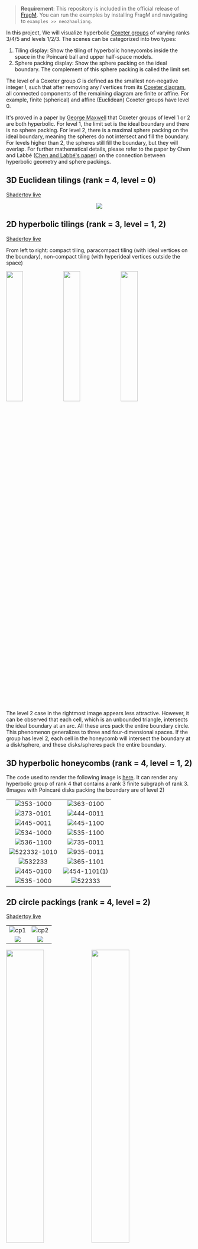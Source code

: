 > **Requirement**: This repository is included in the official release of [FragM](https://github.com/3Dickulus/FragM). You can run the examples by installing FragM and navigating to `examples >> neozhaoliang`.

In this project, We will visualize hyperbolic [Coxeter groups](https://en.wikipedia.org/wiki/Coxeter_group) of varying ranks 3/4/5 and levels 1/2/3. The scenes can be categorized into two types:

1. Tiling display: Show the tiling of hyperbolic honeycombs inside the space in the Poincaré ball and upper half-space models.
2. Sphere packing display: Show the sphere packing on the ideal boundary. The complement of this sphere packing is called the limit set.

The level of a Coxeter group $G$ is defined as the smallest non-negative integer $l$, such that after removing any $l$ vertices from its [Coxeter diagram](https://en.wikipedia.org/wiki/Coxeter%E2%80%93Dynkin_diagram), all connected components of the remaining diagram are finite or affine. For example, finite (spherical) and affine (Euclidean) Coxeter groups have level 0.

It's proved in a paper by [George Maxwell](https://www.sciencedirect.com/science/article/pii/0021869382903180) that Coxeter groups of level 1 or 2 are both hyperbolic. For level 1, the limit set is the ideal boundary and there is no sphere packing. For level 2, there is a maximal sphere packing on the ideal boundary, meaning the spheres do not intersect and fill the boundary. For levels higher than 2, the spheres still fill the boundary, but they will overlap. For further mathematical details, please refer to the paper by Chen and Labbé ([Chen and Labbé's paper](https://arxiv.org/abs/1310.8608)) on the connection between hyperbolic geometry and sphere packings.

## 3D Euclidean tilings (rank = 4, level = 0)

[Shadertoy live](https://www.shadertoy.com/view/3tccWf)

<div align="center">
<img src="https://user-images.githubusercontent.com/23307174/218312165-5377d195-4acd-4c5b-bfee-bcb15b92bc7b.png"></img>
</div>

## 2D hyperbolic tilings (rank = 3, level = 1, 2)

[Shadertoy live](https://www.shadertoy.com/view/7dcXDB)

From left to right: compact tiling, paracompact tiling (with ideal vertices on the boundary), non-compact tiling (with hyperideal vertices outside the space)

<img src="https://user-images.githubusercontent.com/23307174/137573698-507e1abc-bb23-4a9c-b5ac-0a4bb12e6527.png" width="30%"></img> <img src="https://user-images.githubusercontent.com/23307174/137573695-eb58bf45-dbac-499e-a04e-c74a967f0a42.png" width="30%"></img> <img src="https://user-images.githubusercontent.com/23307174/137573687-7cdfa82c-6129-4599-bc61-ec98f0c838d2.png" width="30%"></img>

The level 2 case in the rightmost image appears less attractive. However, it can be observed that each cell, which is an unbounded triangle, intersects the ideal boundary at an arc. All these arcs pack the entire boundary circle. This phenomenon generalizes to three and four-dimensional spaces. If the group has level 2, each cell in the honeycomb will intersect the boundary at a disk/sphere, and these disks/spheres pack the entire boundary.

## 3D hyperbolic honeycombs (rank = 4, level = 1, 2)


The code used to render the following image is [here](https://github.com/neozhaoliang/Hyperbolic-Honeycombs/blob/main/src/Hyperoblic-Honeycombs-Kn2cr11.frag). It can render any hyperbolic group of rank 4 that contains a rank 3 finite subgraph of rank 3. (Images with Poincaré disks packing the boundary are of level 2)

|     |     |
|:---:|:---:|
| ![353-1000](https://github.com/neozhaoliang/Hyperbolic-Honeycombs/assets/23307174/3bd6f8ae-db6a-41a6-ab8e-5c8d8820c475)|![363-0100](https://github.com/neozhaoliang/Hyperbolic-Honeycombs/assets/23307174/bb08fcca-eab3-4df0-a685-6c4be9738c63)|
|![373-0101](https://github.com/neozhaoliang/Hyperbolic-Honeycombs/assets/23307174/3f893a0e-7f3c-4ff2-8442-c243681c837a)|![444-0011](https://github.com/neozhaoliang/Hyperbolic-Honeycombs/assets/23307174/b7458b11-11ee-4399-80b3-76c3f41d3915)|
|![445-0011](https://github.com/neozhaoliang/Hyperbolic-Honeycombs/assets/23307174/264196a0-5e77-4340-b2c0-384f7764c3a6)|![445-1100](https://github.com/neozhaoliang/Hyperbolic-Honeycombs/assets/23307174/dfdeab76-3859-44af-ab8c-618662730ff2)|
|![534-1000](https://github.com/neozhaoliang/Hyperbolic-Honeycombs/assets/23307174/442411c1-f880-4b4c-b9ed-d075b8334e15)|![535-1100](https://github.com/neozhaoliang/Hyperbolic-Honeycombs/assets/23307174/c47b5d88-6982-4a11-9508-0b199491f387)|
|![536-1100](https://github.com/neozhaoliang/Hyperbolic-Honeycombs/assets/23307174/63bf509d-79a0-453d-b5c7-04ae9c20d894)|![735-0011](https://github.com/neozhaoliang/Hyperbolic-Honeycombs/assets/23307174/90f1ee50-02c4-4a01-a91d-af39e4e731b5)|
|![522332-1010](https://github.com/neozhaoliang/Hyperbolic-Honeycombs/assets/23307174/9b57bca7-8dec-47db-b578-f500eb743a20)|![935-0011](https://github.com/neozhaoliang/Hyperbolic-Honeycombs/assets/23307174/3cc05c9a-1685-446c-bd0f-042b058590d7)|
|![532233](https://github.com/neozhaoliang/Hyperbolic-Honeycombs/assets/23307174/6ccfdf8b-b5d3-4794-92c5-6e75ae6c5464)|![365-1101](https://github.com/neozhaoliang/Hyperbolic-Honeycombs/assets/23307174/533b37a3-18ad-44b7-94ec-c7b4b4a45538)|
|![445-0100](https://github.com/neozhaoliang/Hyperbolic-Honeycombs/assets/23307174/2527448a-db7e-439f-8adf-0009e12f3e0e)|![454-1101(1)](https://github.com/neozhaoliang/Hyperbolic-Honeycombs/assets/23307174/a70de753-88a4-4b4b-8239-ef5b9f8ccf3b)|
![535-1000](https://github.com/neozhaoliang/Hyperbolic-Honeycombs/assets/23307174/ebeed494-72a4-4936-9aff-560172853136)|![522333](https://github.com/neozhaoliang/Hyperbolic-Honeycombs/assets/23307174/99742433-98e3-4e67-a50f-c0c63f750455)|



## 2D circle packings (rank = 4, level = 2)

[Shadertoy live](https://www.shadertoy.com/view/WdGBz3)

|    |    |
|:---:|:---:|
|![cp1](https://github.com/neozhaoliang/Hyperbolic-Honeycombs/assets/23307174/714b9bf8-7653-479e-b9a7-1a93b8a10554)|![cp2](https://github.com/neozhaoliang/Hyperbolic-Honeycombs/assets/23307174/564f0ce1-9ce8-47cd-8b6a-63696221170c) |
|<img src="https://user-images.githubusercontent.com/23307174/218310651-b8b2de42-e72f-4695-a398-30a1ff00ecdc.png"></img> | <img src="https://user-images.githubusercontent.com/23307174/218310665-9ac60e78-9981-48e8-9097-08c421d92a67.png"></img> |

<img src="https://user-images.githubusercontent.com/23307174/218777067-774d763c-7377-421b-8941-0f6c34d6ff3c.png" width="45%"></img> <img src="https://user-images.githubusercontent.com/23307174/218777081-05e686bb-9f25-40dc-9b4d-755e93fdc0c0.png" width="45%"></img>
<img src="https://user-images.githubusercontent.com/23307174/218783208-a0376e5f-7f2c-48d3-9242-c01b0fc85693.png" width="45%"></img> <img src="https://user-images.githubusercontent.com/23307174/218783238-b8746c11-5939-43cc-8f7c-0688aa098da6.png" width="45%"></img>

## 2D circles packings (rank = 4, level > 2)

In this case, there will be overlapping circles:

<div align="center">
<img src="https://user-images.githubusercontent.com/23307174/219011578-75b156ad-cd2f-45b6-9231-91110a629595.png" width="70%"></img>
</div>


### Circle packings from platonic solids

In order (left to right, top to bottom): tetrahedron, cube, octahedron, dodecahedron, icosahedron.

[Shadertoy Live](https://www.shadertoy.com/view/7dcXWs)

<img src="https://user-images.githubusercontent.com/8331208/137447759-f7c71794-1a45-4c07-b96e-0a46f176c0f3.png" width="45%"></img> <img src="https://user-images.githubusercontent.com/8331208/137447819-a03b7915-4bac-409a-abe6-c8fa349f9ecf.png" width="45%"></img> <img src="https://user-images.githubusercontent.com/8331208/137447894-3c032241-52ec-4e57-a331-885c7bac551f.png" width="45%"></img> <img src="https://user-images.githubusercontent.com/8331208/137447957-71a1b37a-8bae-4b95-9f85-6235ae58f514.png" width="45%"></img> <img src="https://user-images.githubusercontent.com/8331208/137447648-a3f7b426-d534-4abf-b5f9-061233d468cb.png" width="45%"></img>

### Non-reflective circle packings

These packings follow from [a preprint of Kapovich and Kontorovich](https://arxiv.org/abs/2104.13838).  Level not defined.

Extended Bianchi groups. Left: [Bi23](https://www.shadertoy.com/view/NddSWn). Right: [Bi31](https://www.shadertoy.com/view/Nd3XzN).

<img src="https://user-images.githubusercontent.com/8331208/137448747-7ddecdb0-351d-4941-8d22-fc6f9246dd8b.png" width="45%"></img> <img src="https://user-images.githubusercontent.com/8331208/137448807-379af158-2898-4c78-9d5e-fa03b8cb13ae.png" width="45%"></img>

Groups from [Mcleod's thesis](http://etheses.dur.ac.uk/7743/1/thesis31072013.pdf).  Left: [Modified f(3,6)](https://www.shadertoy.com/view/sscSDr).  Right: [f(3,14)](https://www.shadertoy.com/view/7scXWn).

<img src="https://user-images.githubusercontent.com/8331208/137448899-feeefc6a-0206-47a3-935d-dabd30389549.png" width="45%"></img> <img src="https://user-images.githubusercontent.com/8331208/137448994-b7a0734f-3dc3-460b-be3a-98ef5bd074af.png" width="45%"></img>

## 2D slices of 3D ball packings (rank = 5, level = 2)

[Shadertoy live](https://www.shadertoy.com/view/NdK3zy)

<img src="https://user-images.githubusercontent.com/23307174/134768877-17c234ac-9ca4-4db9-a8e0-1f10e25151eb.png" width="45%"></img> <img src="https://user-images.githubusercontent.com/23307174/134768882-6d7dba22-8dd6-4d36-a43d-cd7760876c1d.png" width="45%"></img> <img src="https://user-images.githubusercontent.com/23307174/134768887-690e9973-0ecb-4533-bce5-1bbd206fea62.png" width="45%"></img> <img src="https://user-images.githubusercontent.com/23307174/134768890-2b0ae7ab-608f-4c19-81bd-1eb7f48a5f38.png" width="45%"></img> <img src="https://user-images.githubusercontent.com/23307174/134768892-f49fc79a-bd8d-41ab-99ee-e2ce127a2541.png" width="45%"></img> <img src="https://user-images.githubusercontent.com/23307174/134768895-4dc758e7-155a-465e-a019-829e101a27da.png" width="45%"></img> <img src="https://user-images.githubusercontent.com/23307174/134768897-463a0959-1868-4c53-b71a-18a3679831cb.png" width="45%"></img> <img src="https://user-images.githubusercontent.com/23307174/134768900-52370daa-cf21-4fe5-b6c0-93798d240a10.png" width="45%"></img> <img src="https://user-images.githubusercontent.com/23307174/134841424-9f4bc005-9fc8-41b2-9df3-20408e66af78.png" width="45%"></img> <img src="https://user-images.githubusercontent.com/23307174/134841439-7e0bc918-cb34-4b53-912e-d62dd376fe8e.png" width="45%"></img> <img src="https://user-images.githubusercontent.com/23307174/134841448-44da62f3-59ae-4640-8688-6a00b33ae714.jpeg" width="45%"></img> <img src="https://user-images.githubusercontent.com/23307174/134841453-b158c1bb-06de-4e18-ae34-0739504b2d50.jpeg" width="45%"></img>

## 3D ball packings (rank = 5, level >= 2)

These are the ball packings in the next section but shown in the Poincaré unit ball model.


|     |     |    |
|:---:|:---:|:---:|
|![236-323-423-2](https://github.com/neozhaoliang/Hyperbolic-Honeycombs/assets/23307174/83d16468-fb49-4d04-b301-68160b3bf867)|![244-224-243-2](https://github.com/neozhaoliang/Hyperbolic-Honeycombs/assets/23307174/c8a58983-a578-4291-a17f-d5211dff14a9)|![244-232-425-2](https://github.com/neozhaoliang/Hyperbolic-Honeycombs/assets/23307174/85bda303-d67e-4c4f-ba18-237fe6a82faa)|



## Fractals from 3D ball clusters (rank = 5, level = 3)

|     |     |
|:---:|:---:|
|![4-4-inf-inf(2)(1)](https://github.com/neozhaoliang/Hyperbolic-Honeycombs/assets/23307174/af669f73-b3bc-44d7-91be-e1a990a94f17)|![4-4-inf-inf(1)](https://github.com/neozhaoliang/Hyperbolic-Honeycombs/assets/23307174/4c6df235-9a9e-4ef8-a6c0-ca6171969e9a)|
|![236-223-227-5](https://github.com/neozhaoliang/Hyperbolic-Honeycombs/assets/23307174/e544cc67-2c7e-4151-a896-a704347faee1)|![236-444-322-5](https://github.com/neozhaoliang/Hyperbolic-Honeycombs/assets/23307174/03fd4e61-50e0-43fd-a9a2-7a532b40c240)|
|![244-223-22inf-inf](https://github.com/neozhaoliang/Hyperbolic-Honeycombs/assets/23307174/f57346eb-d9f8-4f65-866d-0c54bd0bebe1)|![244-234-334-4](https://github.com/neozhaoliang/Hyperbolic-Honeycombs/assets/23307174/16b5c836-3ca6-44ea-8d22-2b8e127b7cf7)|
|![244-442-323-3](https://github.com/neozhaoliang/Hyperbolic-Honeycombs/assets/23307174/aef0a32b-9386-4903-a003-48f91ba8457c)|![244-327-327-4](https://github.com/neozhaoliang/Hyperbolic-Honeycombs/assets/23307174/a85eb266-f8fd-4949-9c88-07c65bc3cbe5)|
|![333-224-22inf-inf](https://github.com/neozhaoliang/Hyperbolic-Honeycombs/assets/23307174/f1d68ae6-0a7f-4018-a778-748a13aa760a)|![333-225-32inf-inf](https://github.com/neozhaoliang/Hyperbolic-Honeycombs/assets/23307174/9b62f444-974f-4fb3-990d-131f8c0c88ca)|
|![333-227-225-inf(inf=1 3)](https://github.com/neozhaoliang/Hyperbolic-Honeycombs/assets/23307174/5ea8b446-b2df-4a8d-a859-7d0ab05e688f)|![333-227-226-7](https://github.com/neozhaoliang/Hyperbolic-Honeycombs/assets/23307174/e07defd6-8c88-485f-82b1-26a9cd46c989)|
![333-433-224-2](https://github.com/neozhaoliang/Hyperbolic-Honeycombs/assets/23307174/93bcd53c-0154-4ab7-8159-faedf2585010)|![333-442-343-3(3D)](https://github.com/neozhaoliang/Hyperbolic-Honeycombs/assets/23307174/1f4e99f8-a7d8-46e9-98d4-d95ae4f8105a)|


# How to use this project in FragM

Please refer to the [official Wiki page](https://github.com/3Dickulus/FragM/wiki) of FragM for more detailed information on how to use it.

+ Download or clone this repository to your local machine.

+ Visit the [Fragmentarium release page](https://github.com/3Dickulus/FragM/releases/tag/v2.5.7-221224) and select the appropriate release for your operating system. In this tutorial, the instructions are based on a Windows environment. Therefore, download the file `Fragmentarium-2.5.7-221224-winex.7z`. Save the file and extract it to a convenient location on your disk.

    ![Screenshot releases](https://github.com/user-attachments/assets/07008d02-f83d-46b1-8ecd-7321aa861e11)

+ In the extracted folder, locate the executable file named `Fragmentarium-2.5.7.exe`. Double-click it to launch the application. Upon launching, you should see the following interface:

    ![Screenshot gui)](https://github.com/user-attachments/assets/2ccae9d4-51e8-480f-80b8-fb9a7712d48d)

    The interface is organized into four main regions:

    1. The central area displays the rendered result based on the loaded .frag file.
    2. On the left side, you will find the code editor. If you make changes to the source code, press `Ctrl + S` to save your modifications, then click `Build` to recompile and view the updated result.
    3. The right side houses the control panel, where you can adjust various parameters. These controls are defined within the .frag file using `#group` macros.
    4. The bottom section is dedicated to logging. If the code fails to compile, check the error messages here for troubleshooting information.

+ From the menu bar, select `File -> Open`. Navigate to the directory where you saved the source code of this project and choose a .frag file. For example, select `Ball-Packings-UHS.frag`. Fragmentarium will load and compile the file, displaying the rendered output on your screen:

    ![Screenshot render](https://github.com/user-attachments/assets/d06d480f-69b4-4c89-ade7-15f383a8315b)


# Authors

+ [Chen Hao](https://twitter.com/Chen_Hao)
+ [Zhao Liang](https://twitter.com/neozhaoliang)
+ [Abdelaziz Nait Merzouk](https://twitter.com/FfKnighty)

# License

The .frag code written for FragM in this repository is licensed under the [GPL License](./LICENSE). The images demonstrated by the authors in this project, including those uploaded by the authors on other platforms such as Twitter, are licensed under the [CC BY-NC-SA license](https://creativecommons.org/licenses/by-nc-sa/4.0/).
